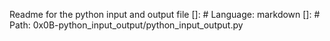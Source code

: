 Readme for the python input and output file 
[]: # Language: markdown
[]: # Path: 0x0B-python_input_output/python_input_output.py